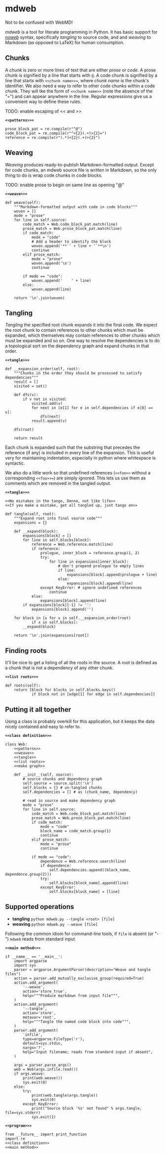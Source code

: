 

# mdweb
Not to be confused with WebMD!

*mdweb* is a tool for literate programming in Python.
It has basic support for [*noweb*](http://www.cs.tufts.edu/~nr/noweb/) syntax,
specifically *tangling* to source code,
and and *weaving* to Markdown (as opposed to LaTeX) for human consumption.

## Chunks
A *chunk* is zero or more lines of text that are either *prose* or *code*.
A prose chunk is signified by a line that starts with `@`.
A code chunk is signified by a line that starts with `<<chunk name>>=`,
where *chunk name* is the chunk's identifier.
We also need a way to refer to other code chunks within a code chunk.
They will tke the form of `<<chunk name>>` (note the absence of the "=")
and can appear anywhere in the line.
Regular expressions give us a convenient way to define these rules.

TODO: enable escaping of << and >>

**`<<patterns>>=`**

    prose_block_pat = re.compile(r"^@")
    code_block_pat = re.compile(r"^<{2}(.+)>{2}=")
    reference = re.compile(r"(.*)<{2}(.+)>{2}")



## Weaving
*Weaving* produces ready-to-publish Markdown-formatted output.
Except for code chunks, an mdweb source file is written in Markdown,
so the only thing to do is wrap code chunks in code blocks.

TODO: enable prose to begin on same line as opening "@"

**`<<weave>>=`**

    def weave(self):
        """Markdown-formatted output with code in code blocks"""
        woven = []
        mode = "prose"
        for line in self.source:
            code_match = Web.code_block_pat.match(line)
            prose_match = Web.prose_block_pat.match(line)
            if code_match:
                mode = "code"
                # Add a header to identify the block
                woven.append('**`' + line + '`**\n')
                continue
            elif prose_match:
                mode = "prose"
                woven.append('\n')
                continue
    
            if mode == "code":
                woven.append('    ' + line)
            else:
                woven.append(line)
    
        return '\n'.join(woven)



## Tangling
*Tangling* the specified root chunk expands it into the final code.
We expect the root chunk to contain references to other chunks which must be expanded,
which themselves may contain references to other chunks which must be expanded and so on.
One way to resolve the dependencies is to do a topological sort on the dependency graph and expand chunks in that order.

**`<<tangle>>=`**

    
    def __expansion_order(self, root):
        """Chunks in the order they should be processed to satisfy dependencies"""
        result = []
        visited = set()
    
        def dfs(v):
            if v not in visited:
                visited.add(v)
                for next in [e[1] for e in self.dependencies if e[0] == v]:
                    dfs(next)
                result.append(v)
    
        dfs(root)
    
        return result



Each chunk is expanded such that the substring that precedes the reference (if any) is included in every line of the expansion.
This is useful very for maintaining indentation,
especially in python where whitespace is syntactic.

We also do a little work so that undefined references
(`<<foo>>` without a corresponding `<<foo>>=`)
are simply ignored.
This lets us use them as comments which are removed in the tangled output.

**`<<tangle>>=`**

    <<No mistakes in the tango, Donna, not like life>>
    <<If you make a mistake, get all tangled up, just tango on>>
    
    def tangle(self, root):
        """Expand root into final source code"""
        expansions = {}
    
        def __expand(block):
            expansions[block] = []
            for line in self.blocks[block]:
                reference = Web.reference.match(line)
                if reference:
                    prologue, inner_block = reference.group(1, 2)
                    try:
                        for line in expansions[inner_block]:
                            # don't prepend prologue to empty lines
                            if line:
                                expansions[block].append(prologue + line)
                            else:
                                expansions[block].append(line)
                    except KeyError: # ignore undefined references
                        continue
                else:
                    expansions[block].append(line)
            if expansions[block][-1] != '':
                expansions[block].append('')
    
        for block in [x for x in self.__expansion_order(root)
                if x in self.blocks]:
            __expand(block)
    
        return '\n'.join(expansions[root])



## Finding roots
It'll be nice to get a listing of all the roots in the source.
A root is defined as a chunk that is not a dependency of any other chunk.

**`<<list roots>>=`**

    
    def roots(self):
        return [block for blocks in self.blocks.keys()
                if block not in [edge[1] for edge in self.dependencies]]



## Putting it all together

Using a class is probably overkill for this application,
but it keeps the data nicely contained and easy to refer to.

**`<<class definition>>=`**

    class Web:
        <<patterns>>
        <<weave>>
        <<tangle>>
        <<list roots>>
        <<make graph>>
    
        def __init__(self, source):
            # source chunks and dependency graph
            self.source = source.split('\n')
            self.blocks = {} # un-tangled chunks
            self.dependencies = [] # as (chunk_name, dependency)
    
            # read in source and make dependency graph
            mode = "prose"
            for line in self.source:
                code_match = Web.code_block_pat.match(line)
                prose_match = Web.prose_block_pat.match(line)
                if code_match:
                    mode = "code"
                    block_name = code_match.group(1)
                    continue
                elif prose_match:
                    mode = "prose"
                    continue
    
                if mode == "code":
                    dependence = Web.reference.search(line)
                    if dependence:
                        self.dependencies.append((block_name, dependence.group(2)))
                    try:
                        self.blocks[block_name].append(line)
                    except KeyError:
                        self.blocks[block_name] = [line]



## Supported operations

* **tangling** `python mdweb.py --tangle <root> [file]`
* **weaving** `python mdweb.py --weave [file]`

Following the common idiom for command-line tools, if `file` is absent (or "-") `mdweb` reads from standard input.

**`<<main method>>=`**

    if __name__ == '__main__':
        import argparse
        import sys
        parser = argparse.ArgumentParser(description="Weave and tangle files")
        action = parser.add_mutually_exclusive_group(required=True)
        action.add_argument(
            '--weave',
            action='store_true',
            help="""Produce markdown from input file""",
        )
        action.add_argument(
            '--tangle',
            action='store',
            metavar='root',
            help="""Tangle the named code block into code""",
        )
        parser.add_argument(
            'infile',
            type=argparse.FileType('r'),
            default=sys.stdin,
            nargs='?',
            help="Input filename; reads from standard input if absent",
        )
    
        args = parser.parse_args()
        web = Web(args.infile.read())
        if args.weave:
            print(web.weave())
            sys.exit(0)
        else:
            try:
                print(web.tangle(args.tangle))
                sys.exit(0)
            except KeyError:
                print("Source block '%s' not found" % args.tangle, file=sys.stderr)
                sys.exit(1)



**`<<program>>=`**

    from __future__ import print_function
    import re
    <<class definition>>
    <<main method>>



